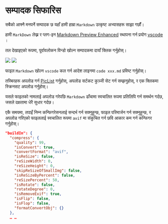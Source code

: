 # सम्पादक सिफारिस

सबैको आफ्नै मनपर्ने सम्पादक छ यहाँ हामी हाम्रा `Markdown` उत्कृष्ट अभ्यासहरू साझा गर्छौं।

हामी `MarkDown` लेख्न र प्लग-इन [Markdown Preview Enhanced](https://marketplace.visualstudio.com/items?itemName=shd101wyy.markdown-preview-enhanced) स्थापना गर्न प्रयोग [vscode](https://code.visualstudio.com/) ।

तल देखाइएको रूपमा, पूर्वावलोकन विन्डो खोल्न सम्पादकमा दायाँ क्लिक गर्नुहोस्।

![](https://p.3ti.site/1720775216.avif)
![](https://p.3ti.site/1720775043.avif)

फाइल `Markdown` खोल्न `vscode` कल गर्न आदेश लाइनमा `code xxx.md` प्रविष्ट गर्नुहोस्।

तस्बिरहरू अपलोड गर्न [PicList](https://github.com/Kuingsmile/PicList) गर्नुहोस्, अपलोड सर्टकट कुञ्जी सेट गर्न सम्झनुहोस्, र एक क्लिकमा स्क्रिनसट अपलोड गर्नुहोस्।

यसले फाइलको नामलाई अपलोड गरेपछि `Markdown` ढाँचामा स्वचालित रूपमा प्रतिलिपि गर्न समर्थन गर्दछ, जसले दक्षतामा धेरै सुधार गर्दछ।

एकै समयमा, तपाइँ निम्न कन्फिगरेसनलाई सन्दर्भ गर्न सक्नुहुन्छ, फाइल परिमार्जन गर्न सक्नुहुन्छ, र अपलोड गरिएको फाइललाई स्वचालित रूपमा `avif` मा संकुचित गर्न छवि आकार कम गर्न कन्फिगर गर्नुहोस्।

```json
"buildIn": {
  "compress": {
    "quality": 99,
    "isConvert": true,
    "convertFormat": "avif",
    "isReSize": false,
    "reSizeWidth": 0,
    "reSizeHeight": 0,
    "skipReSizeOfSmallImg": false,
    "isReSizeByPercent": false,
    "reSizePercent": 50,
    "isRotate": false,
    "rotateDegree": 0,
    "isRemoveExif": true,
    "isFlip": false,
    "isFlop": false,
    "formatConvertObj": {}
  },
  … …
```